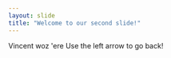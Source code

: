 ```yaml
---
layout: slide
title: "Welcome to our second slide!"
---
```

Vincent woz 'ere
Use the left arrow to go back!
